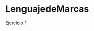 # LenguajedeMarcas
<html>
<body>
<a href ="10 principios de nielsen.html">Ejercicio 1</a>
</body>
</html>
